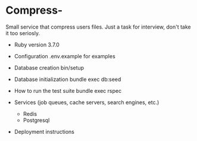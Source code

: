 # Compress-

Small service that compress users files. Just a task for interview, don't take it too seriosly.

* Ruby version
  3.7.0

* Configuration
  .env.example for examples

* Database creation
  bin/setup

* Database initialization
  bundle exec db:seed

* How to run the test suite
  bundle exec rspec

* Services (job queues, cache servers, search engines, etc.)
  - Redis
  - Postgresql

* Deployment instructions
